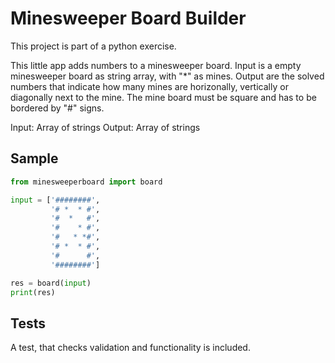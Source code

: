 # Minesweeper Board Builder

This project is part of a python exercise. 

This little app adds numbers to a minesweeper board. Input is a empty minesweeper board as string array, with "*" as mines. Output are the solved numbers that indicate how many mines are horizonally, vertically or diagonally next to the mine. 
The mine board must be square and has to be bordered by "#" signs.

Input: Array of strings
Output: Array of strings

## Sample

 
```python
from minesweeperboard import board

input = ['########',
         '# *  * #',
         '#  *   #',
         '#    * #',
         '#   * *#',
         '# *  * #',
         '#      #',
         '########']

res = board(input)
print(res)
```

## Tests

A test, that checks validation and functionality is included. 